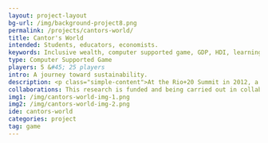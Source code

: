 ```yaml
---
layout: project-layout
bg-url: /img/background-project8.png
permalink: /projects/cantors-world/
title: Cantor's World
intended: Students, educators, economists.
keywords: Inclusive wealth, computer supported game, GDP, HDI, learning, economics
type: Computer Supported Game
players: 5 &#45; 25 players
intro: A journey toward sustainability.
description: <p class="simple-content">At the Rio+20 Summit in 2012, a trio of organizations under the UN umbrella released an Inclusive Wealth Report. The report spoke about an ‘Inclusive Wealth Index’ (IWI) to measure a nation’s development. Indicators already in use to understand development and progress such as GDP (Gross Domestic Product) and HDI (Human Development Index) do not consider environmental issues and its subsequent impact on our future.</p><p class="simple-content">The IWI is a way to acknowledge and articulate the interconnectedness of the economy, environment, and human well-being. The game Cantor’s World has been designed for students and policy makers to learn how the IWI complements other indices. In the game players can experiment with different policy choices and experience first hand the tug-of-war between short-term results and long-term sustainability.</p>
collaborations: This research is funded and being carried out in collaboration with UNESCO MGIEP.
img1: /img/cantors-world-img-1.png
img2: /img/cantors-world-img-2.png
ide: cantors-world
categories: project
tag: game
---
```

